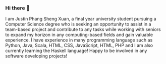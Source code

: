 ### Hi there 👋

I am Justin Phang Sheng Xuan,  a final year university student pursuing a Computer Science degree who is seeking an opportunity to assist in a team-based project and contribute to any tasks while working with seniors to expand my horizon in any computing-based fields and gain valuable experience. I have experience in many programming language such as Python, Java, Scala, HTML, CSS, JavaScript, HTML, PHP and I am also currently learning the Haskell language! Happy to be involved in any software developing projects!
